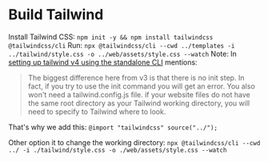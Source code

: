 # Build Tailwind

Install Tailwind CSS: `npm init -y && npm install tailwindcss @tailwindcss/cli`
Run: `npx @tailwindcss/cli --cwd ../templates -i ../tailwind/style.css -o ../web/assets/style.css --watch`
Note: In [setting up tailwind v4 using the standalone CLI](https://github.com/tailwindlabs/tailwindcss/discussions/15855) mentions:

> The biggest difference here from v3 is that there is no init step. In fact, if you try to use the init command you will get an error. You also won't need a tailwind.config.js file.
> if your website files do not have the same root directory as your Tailwind working directory, you will need to specify to Tailwind where to look.

That's why we add this: `@import "tailwindcss" source("../");`

Other option it to change the working directory:
`npx @tailwindcss/cli --cwd ../ -i ./tailwind/style.css -o ./web/assets/style.css --watch`
